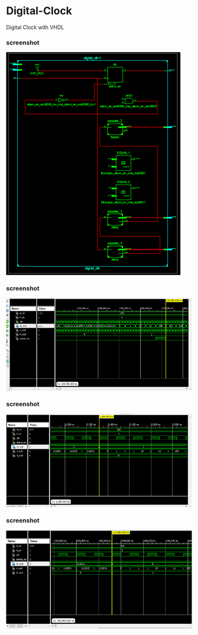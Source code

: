 # Digital-Clock
Digital Clock with VHDL

### screenshot
![alt text](https://github.com/NazaninTafreshi/digital-clock/blob/master/4.png)
### screenshot
![alt text](https://github.com/NazaninTafreshi/digital-clock/blob/master/1.png)
### screenshot
![alt text](https://github.com/NazaninTafreshi/digital-clock/blob/master/2.png)
### screenshot
![alt text](https://github.com/NazaninTafreshi/digital-clock/blob/master/3.png)


